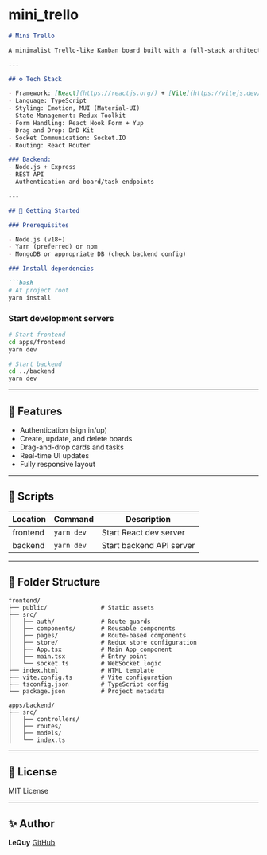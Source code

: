 # mini_trello


```markdown
# Mini Trello

A minimalist Trello-like Kanban board built with a full-stack architecture, featuring drag-and-drop task management.

---

## ⚙️ Tech Stack

- Framework: [React](https://reactjs.org/) + [Vite](https://vitejs.dev/)
- Language: TypeScript
- Styling: Emotion, MUI (Material-UI)
- State Management: Redux Toolkit
- Form Handling: React Hook Form + Yup
- Drag and Drop: DnD Kit
- Socket Communication: Socket.IO
- Routing: React Router

### Backend:
- Node.js + Express
- REST API
- Authentication and board/task endpoints

---

## 🚀 Getting Started

### Prerequisites

- Node.js (v18+)
- Yarn (preferred) or npm
- MongoDB or appropriate DB (check backend config)

### Install dependencies

```bash
# At project root
yarn install
````

### Start development servers

```bash
# Start frontend
cd apps/frontend
yarn dev

# Start backend
cd ../backend
yarn dev
```

---

## 📌 Features

* Authentication (sign in/up)
* Create, update, and delete boards
* Drag-and-drop cards and tasks
* Real-time UI updates
* Fully responsive layout

---

## 🧪 Scripts

| Location | Command    | Description              |
| -------- | ---------- | ------------------------ |
| frontend | `yarn dev` | Start React dev server   |
| backend  | `yarn dev` | Start backend API server |

---

## 🧱 Folder Structure

```
frontend/
├── public/               # Static assets
├── src/
│   ├── auth/             # Route guards
│   ├── components/       # Reusable components
│   ├── pages/            # Route-based components
│   ├── store/            # Redux store configuration
│   ├── App.tsx           # Main App component
│   ├── main.tsx          # Entry point
│   └── socket.ts         # WebSocket logic
├── index.html            # HTML template
├── vite.config.ts        # Vite configuration
├── tsconfig.json         # TypeScript config
└── package.json          # Project metadata
```

```
apps/backend/
├── src/
│   ├── controllers/
│   ├── routes/
│   ├── models/
│   └── index.ts
```


---

## 📄 License

MIT License

---

## ✨ Author

**LeQuy**
[GitHub](https://github.com/LeQuy-123)

